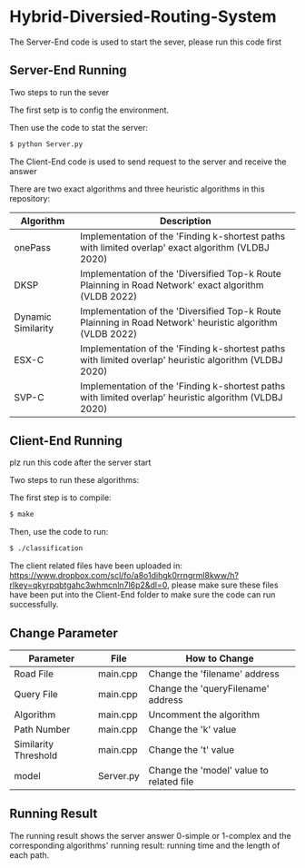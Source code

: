 # Hybrid-Diversied-Routing-System

The Server-End code is used to start the sever, please run this code first

## Server-End Running

Two steps to run the sever

The first setp is to config the environment.

Then use the code to stat the server:

```sh
$ python Server.py
```


The Client-End code is used to send request to the server and receive the answer

There are two exact algorithms and three heuristic algorithms in this repository:

| Algorithm          | Description                                                                                               |
|--------------------|-----------------------------------------------------------------------------------------------------------|
| onePass            | Implementation of the 'Finding k-shortest paths with limited overlap' exact algorithm (VLDBJ 2020)        |
| DKSP               | Implementation of the 'Diversified Top-k Route Plainning in Road Network' exact algorithm (VLDB 2022)     |
| Dynamic Similarity | Implementation of the 'Diversified Top-k Route Plainning in Road Network' heuristic algorithm (VLDB 2022) |
| ESX-C              | Implementation of the 'Finding k-shortest paths with limited overlap' heuristic algorithm (VLDBJ 2020)    |
| SVP-C              | Implementation of the 'Finding k-shortest paths with limited overlap' heuristic algorithm (VLDBJ 2020)    |

## Client-End Running

plz run this code after the server start

Two steps to run these algorithms:

The first step is to compile: 

```sh
$ make
```

Then, use the code to run:

```sh
$ ./classification
```

The client related files have been uploaded in: https://www.dropbox.com/scl/fo/a8o1dihgk0rrngrml8kww/h?rlkey=qkyrpqbtgahc3whmcnln7l6p2&dl=0, please make sure these files have been put into the Client-End folder to make sure the code can run successfully.
## Change Parameter
| Parameter            | File      | How to Change                            |
|----------------------|-----------|------------------------------------------|
| Road File            | main.cpp  | Change the 'filename' address            |
| Query File           | main.cpp  | Change the 'queryFilename' address       |
| Algorithm            | main.cpp  | Uncomment the algorithm                  |
| Path Number          | main.cpp  | Change the 'k' value                     |
| Similarity Threshold | main.cpp  | Change the 't' value                     |
| model                | Server.py | Change the 'model' value to related file |

## Running Result

The running result shows the server answer 0-simple or 1-complex and the corresponding algorithms' running result:
running time and the length of each path.
